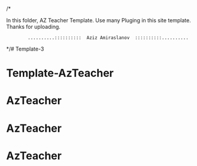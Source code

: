 /* 

In this folder, AZ Teacher Template. Use many Pluging in this site template.
Thanks for uploading.

            ..........::::::::::  Aziz Amiraslanov  ::::::::::..........

*/# Template-3
# Template-AzTeacher
# AzTeacher
# AzTeacher
# AzTeacher
